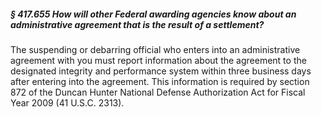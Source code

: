 ##### § 417.655 How will other Federal awarding agencies know about an administrative agreement that is the result of a settlement? #####

The suspending or debarring official who enters into an administrative agreement with you must report information about the agreement to the designated integrity and performance system within three business days after entering into the agreement. This information is required by section 872 of the Duncan Hunter National Defense Authorization Act for Fiscal Year 2009 (41 U.S.C. 2313).